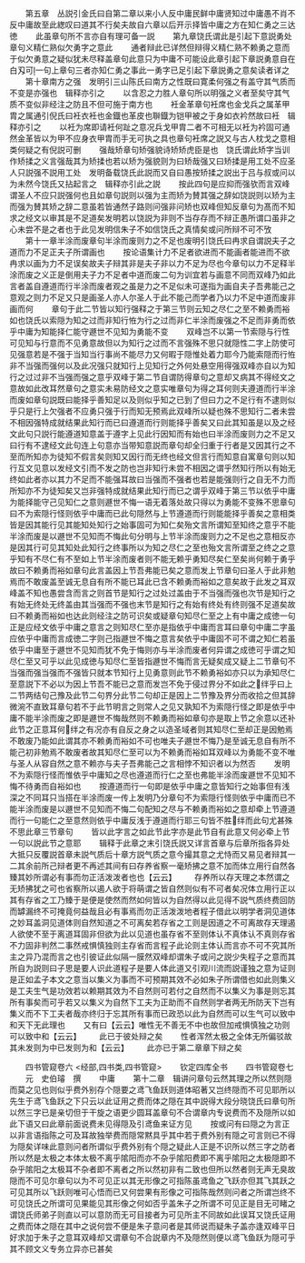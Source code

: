<!-- { "loadSidebar": true } -->
　　第五章　丛説引金氏曰自第二章以来小人反中庸民鲜中庸贤知过中庸愚不肖不反中庸故至此緫叹曰道其不行矣夫故自六章以后开示择皆中庸之方在知仁勇之三达徳
　　此虽章句所不言亦自有理可备一説
　　第九章饶氏谓此是引起下意説勇处章句义精仁熟似欠勇字之意此
　　通者辩此已详然但辩得义精仁熟不赖勇之意而于似欠勇意之疑似犹未尽释盖章句此意只为中庸不可能设此章引起下章説勇意自在白刄可一句上章句三者亦知仁勇之事此一勇字已足引起下章説勇之意矣读者详之
　　第十章南方之强　发明引三山陈氏曰南方之性既曰寛柔何强之有盖守其气质而不变是亦强也　辑释亦引之
　　以含忍之力胜人章句所以明强之义者至矣守其气质不变似非经注之防且不但可施于南方也
　　衽金革章句衽席也金戈兵之属革甲胄之属通引倪氏曰衽衣衽也金鐡也革皮也聨鐡为铠甲被之于身如衣衿然故曰衽　辑释亦引之
　　以衽为席即请衽何趾之意况兵戈甲胄二者不可相无以衽为衿固可通然金革皆以为甲不应身衣甲胄而手无可执之具也章句衽席之説又与古人枕戈之意相类何疑之有倪説可删
　　强哉矫章句矫强貌诗矫矫虎臣是也　饶氏谓此矫字当训作矫揉之义言强哉其为矫揉也若以矫为强貌则为曰矫哉强又曰矫揉是用工处不应圣人只説强不説用工处　发明备载饶氏此説而又自曰愚按矫揉之説出于吕与叔或问以为未然今饶氏又拈起言之　辑释亦引此之説
　　按此四句是应抑而强欤而言双峰谓圣人不应只説强何也且如章句説则以强为主而矫为賛其强之辞如饶説则以矫为主而强为賛其矫之辞二意虽若皆通然子路则问强非问矫也双峰但知反章句为髙而不知求之经文以审其是不足道矣发明若以饶説为非则不当存存而不辩正愚所谓口虽非之心未尝不是之者也于此见发明信朱子不如信饶氏之真情矣或问所辩不可不攷
　　第十一章半涂而废章句半涂而废则力之不足也废明引饶氏曰冉求自谓説夫子之道而力不足正夫子所谓画也
　　按论语集计力不足者欲进而不能画者能进而不欲冉求以画为力不足误矣故夫子辩其非是夫子非以力不足为尽也今章句以力不足释半涂而废之义正是倒用夫子力不足者中道而废二句为训宜若与画意不同而双峰乃如此言者盖自遵道而行半涂而废者观之虽是力之不足似未可遂指为画自夫子吾弗能己之意观之则力不足又只是画圣人亦人尔圣人于此不能己而学者乃以力不足中道而废非画而何
　　章句于此二节皆以知行强释之于第三节则云知之尽仁之至不赖勇而裕如也饶氏以索隠为知之过而非知行恠为行之过而非仁半涂而废强之不足而非勇而依乎中庸为知能择仁能守遯世不见知为勇能不变
　　双峰岂不以第一节索隠与行性可见知与行意而不见勇意故但以为知行之过而不言强殊不思只就隠性二字上防使可见强意若是不强于当知当行事尚不能尽力又何暇于隠惟处着力耶今乃能索隠而行恠非不当强而强何以及此况强只就知行上见知行之外何处悬空用得强双峰亦自以为知行之过过非不当强而强之意乎双峰于第二节自谓防得章句之意却又病其不得经文之意故如此改耳然章句之意实未易防经文之意实唯章句为得之耳何则夫遵道而行半涂而废如章句説既曰能择乎善知足以及则似乎知之已到了但曰力之不足行有不逮则似乎只是行上欠强者不应勇只强于行而知无预焉此双峰所以疑也殊不思知行二者未尝不相因强特成就结果此知行而已曰遵道而行则能择乎善矣又曰此其知虽是以及之经文此句只説行能遵道知意盖于遵字上见此行因知而有始也曰半涂而废则力之不足又曰行有不逮经文此句连上句意亦当带知意説而章句却全归重于行者是又因其行之不至而所知亦为徒知不假言矣则知又因行而无终也经文但言行而知意自寓章句则以知行互文见意以发经文引而不发之防也岂非知行未尝不相因之谓乎然知行所以有始无终如此者亦以其力不足而不能强耳故曰当强而不强者也若是能强则行之自无不力而所知亦不为徒知矣又岂非强特成就结果此知行而已之谓乎双峰于第三节以依乎中庸为能择能守己见知仁之意则遯世不悔一语无着落处故只得以为勇能不变殊不思章句曰不为索隠行怪则依乎中庸而已此句隠然与上节遵道而行则能能择乎善矣之意相类皆是因其能行见其能知处知行之始事固可为知仁矣殆文言所谓知至知终之意乎不能半涂而废是以遯世不见知而不悔此句分明与上节半涂而废则力之不足也之意相反亦是因其行可见其知处此知行之终事所以为知之尽仁之至也殆文言所谓至之终之之意乎知有不尽仁有不至如上节半涂而废者则不能无赖乎勇知尽矣仁至矣尚何赖于勇乎故曰不赖勇而裕如章句此言盖因上节吾弗能已矣之意而发上节章句曰圣人于此非勉焉而不敢废盖至诚无息自有所不能已耳此已含不赖勇而裕如之意矣故于此发之耳双峰盖不知也愚尝含而言之则首节是知行之过处过盖由于不当强而强也次节是知行之有始无终处无终盖由其当强而不强也末节是知行之有始有终处有终则强不足道矣故曰不赖勇而裕如也达此则经注之防可识矣或疑章句知尽仁至之上有中庸之成徳一句正是应经文依乎中庸之意言之则知尽仁至亦是指依乎中庸而言耳曰章句中庸二字虽应依乎中庸而言成徳二字则己指遯世不悔之意言矣依乎中庸固不可不谓之知仁若虽依乎中庸至于遯世不见知而犹不免于悔则亦与半涂而废者何异谓之成徳可乎谓之知尽仁至又可乎以此见成徳与知尽仁至皆指遯世不悔而言无疑矣成又疑上二节章句不当强而强当强而不强皆只就本节知行上见勇意则此节不赖勇裕如亦只以为承知尽仁至意説下不必以为因上节吾不能已之意而发岂不免于侵过界分不如此之绊乎曰上二节两结句己豫及此节二句界分此节二句却正是因上二节豫及界分而收拾之但其辞微涴不直致耳章句若不于此节明言之则常人之见又孰知不为索隠行怪之即是依乎中庸不能半涂而废之即是遯世不悔哉然则不赖勇而裕如章句亦是取上节之余意以还补此节之正意耳何绊之有况亦有自反之身之以造圣域者则其知尽仁至却正是因勉焉不敢废乃能如此谓其亦不赖勇而裕如不可也唯夫子遯世不悔乃是至诚无息自有所不能己初非勉焉不敢废者故其知尽仁至可以为不赖勇而裕如耳双峰以为勇能不变不唯与圣人从容自然之意不赖亦与夫子吾弗能己之言相悖不知识者以为然否
　　发明不为索隠行怪而惟依乎中庸知之尽也遵道而行仁之至也弗能半涂而废遯世不见知不悔不待勇而自裕如也
　　按遵道而行一句即是依乎中庸之意皆知行之始事但有浅深之不同耳只当搭在半涂而废一传上发明乃分章句不为索隠行怪则依乎中庸而已不能半涂而废是以遯世不见知而不悔二句配知之尽与不赖勇而裕如之意却牵上节遵道而行一句能仁之至意然则依乎中庸反浅于遵道而行耶三句皆不胜绊而此句尤甚殊不思此章三节章句
　　皆以此字言之如此节此字亦是此节自有此意又何必牵上节一句以説此节之意耶
　　辑释于此章之末引饶氏説又详言首章与后章所指各异处大抵只反覆説首章未説气质后十章方説气质之意今撮其意之尤恃而又易见者辩其一二其余前所己辩者更不再述其间有曰存养省察一毫矫拂之意不加而体立用行自然各臻其妙所谓必有事而勿正活泼泼者也也【云云】
　　存养所以存天理之本然谓之无矫拂犹之可也省察所以遏人欲于将萌谓之皆自然则似有不可者矣况体立用行正以其有存省之工乃臻于是便是使然而然如何皆以为自然得以此见得不説气质终费回防而罅漏终不可掩竟何益哉且必有事焉而勿正活泼泼地者程子借此以明学者洞见道体之妙耳盖洞见道体则自然知道之不可离矣若存省之工则是因道之不可离故存天理遏人欲使不至于离道耳固非但欲为此以见道也虽存省不至则体认不真体认不真则存省不力固非判然二事然戒惧慎独则主存省而言程子此论则主体认而言亦不可不究其所主之异乃混而言之也引彼证此似隔一膜然双峰却谓朱子或问之説少失程子之意而其所自为説则曰子思是要人识此道程子是要人体此道又引观川流而説谨独之意为证则是正如孟子本文之意当以集义为事而不可预期其效不必如朱子所谓借也如此则集义是工夫生气是功效若以赖期其效为不自然则可若付之自然而不以集义为事是则忘其所有事矣而可乎若又以集义为自然下工夫为正助而不自然则学者两无所防天下岂有集义而不下工夫者哉亦终归于忘其所有事而已政恐以此为自然而可以生气可以致中和天下无此理也
　　又有曰【云云】唯性无不善无不中也故但加戒惧慎独之功则可以致中和【云云】
　　此已于彼处辩之矣
　　性者浑然太极之全体无所偏驳故其未发则为中已发则为和【云云】
　　此亦已于第二章章下辩之矣

　　四书管窥卷六
<经部,四书类,四书管窥>
　　钦定四库全书
　　四书管窥卷七
　　元　史伯璿　撰
　　中庸
　　第十二章　辑讲问章句云然其理之所以然则隠而莫之见也则似乎费外别存个隠要之鸢飞鱼跃则道体昭著又岂终隠而不可见耶所以先生于鸢飞鱼跃之下只云以此证用之费而体之隠在其中説得大段分晓饶氏曰章句所以然三字已是亲切但于干旋之语更少圆耳盖章句不合谓章内专说费而不及隠所以如此下语又曰此章前面说费未见得隠及引鸢鱼来证方见
　　按或问有曰隠之为言正以非言语指陈之可及耳故独举费而隠常黙具乎其中若于费外别有隠之可言则已不得为隠矣详味此意则问者所谓似乎费外别有个隠之疑此人正是不识所以然三字之防者所以然是太极之本体太极不离乎隂阳而亦不杂乎隂阳费即不离乎隂阳之太极隠即不杂乎隂阳之太极耳不杂者即不离者之所以然初非有二致也但所以然者则无声无臭故隠而不可见尔章句以为不可见正以其无形像之可指陈虽鸢鱼之飞跃亦但其飞其跃之可见其所以飞跃则唯可心悟而已又何尝果有形像之可指陈哉然则问者之所谓岂终不可见饶氏之所谓可见果能见其形像之何如否乎盖朱子之所谓不可见正是目无可睹之谓饶氏师弟子则直以可以意防而无可目接者为可见所主不同故如此误耳又饶氏证用之费而体之隠在其中之说何尝不便是朱子意问者是其师说而疑朱子盖亦逢双峰平日好求加于朱子之意耳双峰却又谓章句不合説章内不及隠然则便以鸢飞鱼跃为隠可乎其不顾文义专务立异亦已甚矣
